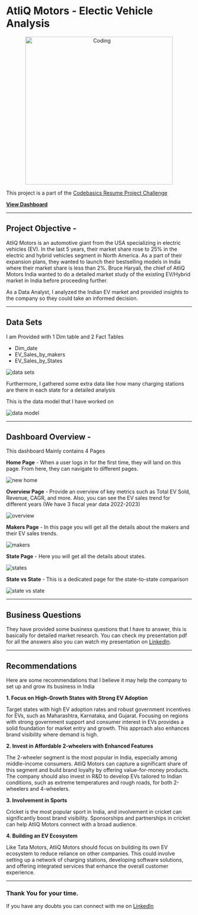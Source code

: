 # AtliQ Motors - Electic Vehicle Analysis  

<div style="text-align: center;">
    <img src="https://github.com/user-attachments/assets/f127d116-ac4d-4996-81ba-4f4dd57d1425" alt="Coding" width="400">
</div>


This project is a part of the [Codebasics Resume Project Challenge](https://codebasics.io/challenge/codebasics-resume-project-challenge)

**[View Dashboard](https://app.powerbi.com/view?r=eyJrIjoiNmY3ZDkyNmYtMDg3Mi00ODc1LWJlOTQtYjdjZWU2MjJiMjhhIiwidCI6ImRmODY3OWNkLWE4MGUtNDVkOC05OWFjLWM4M2VkN2ZmOTVhMCJ9)**

***

## Project Objective -

AtliQ Motors is an automotive giant from the USA specializing in electric vehicles
(EV). In the last 5 years, their market share rose to 25% in the electric and hybrid
vehicles segment in North America. As a part of their expansion plans, they wanted
to launch their bestselling models in India where their market share is less than 2%.
Bruce Haryali, the chief of AtliQ Motors India wanted to do a detailed market study
of the existing EV/Hybrid market in India before proceeding further.

As a Data Analyst, I analyzed the Indian EV market and provided insights to the company so they could take an informed decision.


***

## Data Sets

I am Provided with 1 Dim table and 2 Fact Tables
* Dim_date
* EV_Sales_by_makers
* EV_Sales_by_States

![data sets](https://github.com/user-attachments/assets/0579987e-2b9e-4d5c-8f77-0859c5816591)

Furthermore, I gathered some extra data like how many charging stations are there in each state for a detailed analysis

This is the data model that I have worked on

![data model](https://github.com/user-attachments/assets/b5446a1b-c5ac-47d5-a59e-69b14f27548f)


***

## Dashboard Overview -
This dashboard Mainly contains 4 Pages

**Home Page** - When a user logs in for the first time, they will land on this page. From here, they can navigate to different pages.


![new home](https://github.com/user-attachments/assets/a5153bcd-be7c-4ed1-91ca-d0637c2ae962)



**Overview Page** - Provide an overview of key metrics such as Total EV Sold, Revenue, CAGR, and more. Also, you can see the EV sales trend for different years  (We have 3 fiscal year data 2022-2023)

![overview](https://github.com/user-attachments/assets/938c3664-ff19-406f-8145-5d17ab74e665)



**Makers Page** - In this page you will get all the details about the makers and their EV sales trends.


![makers](https://github.com/user-attachments/assets/52a719e3-3050-42b5-a696-50b4debf5995)


**State Page** - Here you will get all the details about states.


![states](https://github.com/user-attachments/assets/28606beb-466b-442e-b65e-bfe62f4d8eb8)


**State vs State** - This is a dedicated page for the state-to-state comparison 


![state vs state](https://github.com/user-attachments/assets/46384d7e-3b0f-461b-9c84-0c7068e4cae4)


***

## Business Questions

They have provided some business questions that I have to answer, this is basically for detailed market research. You can check my presentation pdf for all the answers also you can watch my presentation on [LinkedIn](https://www.linkedin.com/in/padmach-behera).


***

## Recommendations

Here are some recommendations that I believe it may help the company to set up and grow its business in India

**1. Focus on High-Growth States with Strong EV Adoption**

Target states with high EV adoption rates and robust government incentives for EVs, such as Maharashtra, Karnataka, and Gujarat. Focusing on regions with strong government support and consumer interest in EVs provides a solid foundation for market entry and growth. This approach also enhances brand visibility where demand is high.

**2. Invest in Affordable 2-wheelers with Enhanced Features**

The 2-wheeler segment is the most popular in India, especially among middle-income consumers. AtliQ Motors can capture a significant share of this segment and build brand loyalty by offering value-for-money products. The company should also invest in R&D to develop EVs tailored to Indian conditions, such as extreme temperatures and rough roads, for both 2-wheelers and 4-wheelers.

**3. Involvement in Sports**

Cricket is the most popular sport in India, and involvement in cricket can significantly boost brand visibility. Sponsorships and partnerships in cricket can help AtliQ Motors connect with a broad audience.

**4. Building an EV Ecosystem**

Like Tata Motors, AtliQ Motors should focus on building its own EV ecosystem to reduce reliance on other companies. This could involve setting up a network of charging stations, developing software solutions, and offering integrated services that enhance the overall customer experience.


***

### Thank You for your time. 
If you have any doubts you can connect with me on [LinkedIn](https://www.linkedin.com/in/padmach-behera)
